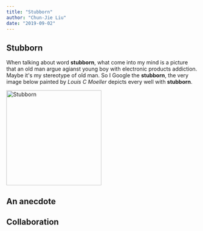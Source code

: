```yaml
---
title: "Stubborn"
author: "Chun-Jie Liu"
date: "2019-09-02"
---
```


## Stubborn

When talking about word **stubborn**, what come into my mind is a picture that an old man argue agianst young boy with electronic products addiction. Maybe it's my stereotype of old man. So I Google the **stubborn**, the very image below painted by _Louis C Moeller_ depicts every well with **stubborn**.

<img alt = "Stubborn" src="../../../img/misc-imgs/Stubborn-Louis-C-Moeller-oil-painting.jpg"  height="250" width="250" >

## An anecdote



## Collaboration
